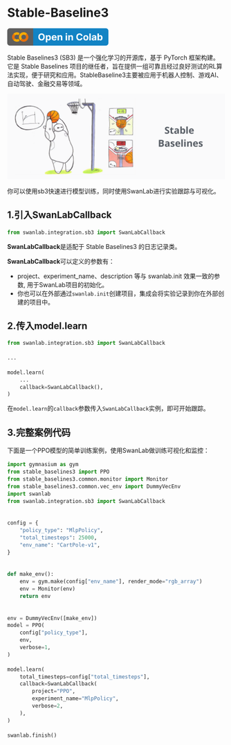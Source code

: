 # Stable-Baseline3

[![](/assets/colab.svg)](https://colab.research.google.com/drive/1JfU4oCKCS7FQE_AXqZ3k9Bt1vmK-6pMO?usp=sharing)


Stable Baselines3 (SB3) 是一个强化学习的开源库，基于 PyTorch 框架构建。它是 Stable Baselines 项目的继任者，旨在提供一组可靠且经过良好测试的RL算法实现，便于研究和应用。StableBaseline3主要被应用于机器人控制、游戏AI、自动驾驶、金融交易等领域。

![sb3](/assets/ig-sb3.png)

你可以使用sb3快速进行模型训练，同时使用SwanLab进行实验跟踪与可视化。

## 1.引入SwanLabCallback

```python
from swanlab.integration.sb3 import SwanLabCallback
```

**SwanLabCallback**是适配于 Stable Baselines3 的日志记录类。

**SwanLabCallback**可以定义的参数有：

- project、experiment_name、description 等与 swanlab.init 效果一致的参数, 用于SwanLab项目的初始化。
- 你也可以在外部通过`swanlab.init`创建项目，集成会将实验记录到你在外部创建的项目中。

## 2.传入model.learn

```python (1,7)
from swanlab.integration.sb3 import SwanLabCallback

...

model.learn(
    ...
    callback=SwanLabCallback(),
)
```
在`model.learn`的`callback`参数传入`SwanLabCallback`实例，即可开始跟踪。


## 3.完整案例代码

下面是一个PPO模型的简单训练案例，使用SwanLab做训练可视化和监控：

```python (6,31)
import gymnasium as gym
from stable_baselines3 import PPO
from stable_baselines3.common.monitor import Monitor
from stable_baselines3.common.vec_env import DummyVecEnv
import swanlab
from swanlab.integration.sb3 import SwanLabCallback


config = {
    "policy_type": "MlpPolicy",
    "total_timesteps": 25000,
    "env_name": "CartPole-v1",
}


def make_env():
    env = gym.make(config["env_name"], render_mode="rgb_array")
    env = Monitor(env)
    return env


env = DummyVecEnv([make_env])
model = PPO(
    config["policy_type"],
    env,
    verbose=1,
)

model.learn(
    total_timesteps=config["total_timesteps"],
    callback=SwanLabCallback(
        project="PPO",
        experiment_name="MlpPolicy",
        verbose=2,
    ),
)

swanlab.finish()

```